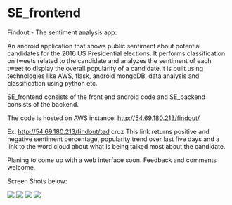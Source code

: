# SE_frontend

Findout - The sentiment analysis app:

An android application that shows public sentiment	about	potential	candidates for the 2016 US Presidential elections.
It performs	classification on tweets related to the	candidate	and	analyzes the sentiment of each	
tweet	to display the overall popularity of a candidate.It is built using technologies like AWS, flask, android mongoDB, data analysis
and	classification using python etc.

SE_frontend consists of the front end android code and SE_backend consists of the backend.

The code is hosted on AWS instance:
http://54.69.180.213/findout/<candidate name>

Ex:
http://54.69.180.213/findout/ted cruz
This link returns positive and negative sentiment percentage, popularity trend over last five days and a link to the word cloud
about what is being talked most about the candidate. 

Planing to come up with a web interface soon. Feedback and comments welcome. 

Screen Shots below:

![](https://s3.amazonaws.com/manvi123/one.jpg)
![](https://s3.amazonaws.com/manvi123/two.jpg)
![](https://s3.amazonaws.com/manvi123/three.jpg)
![](https://s3.amazonaws.com/manvi123/four.jpg)

